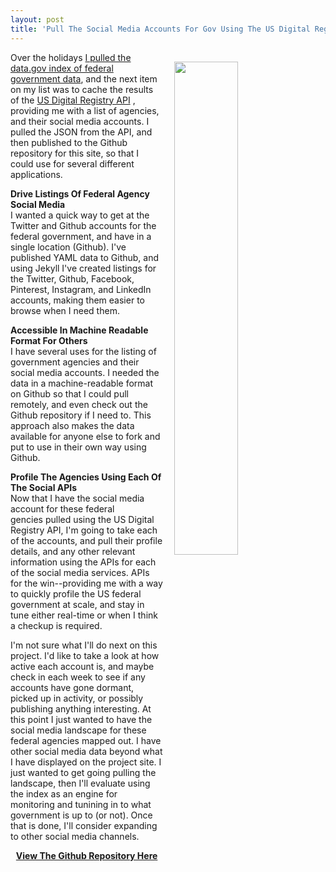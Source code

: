 ```yaml
---
layout: post
title: 'Pull The Social Media Accounts For Gov Using The US Digital Registry API'
---
```

<p><a href="http://usdigitalregistry.digitalgov.gov.adopta.agency/"><img style="padding: 15px;" src="http://kinlane-productions.s3.amazonaws.com/api_evangelist_site/blog/screen_shot_2017_01_24_at_11.36.10_pm.png" alt="" width="45%" align="right" /></a></p>
<p>Over the holidays <a href="https://github.com/gsa-data/data-gov-dump">I pulled the data.gov index of federal government data</a>, and the next item on my list was to cache the results of the<span>&nbsp;</span><a href="https://usdigitalregistry.digitalgov.gov/">US Digital Registry API</a><span>&nbsp;, providing me with a list of agencies, and their social media accounts. I pulled the JSON from the API, and then published to the Github repository for this site, so that I could use for several different applications.</span></p>
<p><span><strong>Drive Listings Of Federal Agency Social Media</strong><br />I wanted a quick way to get at the Twitter and Github accounts for the federal government, and have in a single location (Github). I've published YAML data to Github, and using Jekyll I've created listings for the Twitter, Github, Facebook, Pinterest, Instagram, and LinkedIn accounts, making them easier to browse when I need them.</span></p>
<p><span><strong>Accessible In Machine Readable Format For Others</strong><br />I have several uses for the listing of government agencies and their social media accounts. I needed the data in a machine-readable format on Github so that I could pull remotely, and even check out the Github repository if I need to. This approach also makes the data available for anyone else to fork and put to use in their own way using Github.</span></p>
<p><span><strong>Profile The Agencies Using Each Of The Social APIs&nbsp;</strong><br />Now that I have the social media account for these federal gencies&nbsp;pulled using the US Digital Registry API, I'm going to take each of the accounts, and pull their profile details, and any other relevant information using the APIs for each of the social media services. APIs for the win--providing me with a way to quickly profile the US federal government at scale, and stay in tune either real-time or when I think a checkup is required.</span></p>
<p><span>I'm not sure what I'll do next on this project. I'd like to take a look at how active each account is, and maybe check in each week to see if any accounts have gone dormant, picked up in activity, or possibly publishing anything interesting. At this point I just wanted to have the social media landscape for these federal agencies mapped out. I have other social media data beyond what I have displayed on the project site. I just wanted to get going pulling the landscape, then I'll evaluate using the index as an engine for monitoring and tunining in to what government is up to (or not). Once that is done, I'll consider expanding to other social media channels.</span></p>
<p style="text-align: center;"><a href="http://usdigitalregistry.digitalgov.gov.adopta.agency/"><strong>View The Github Repository Here</strong></a></p>